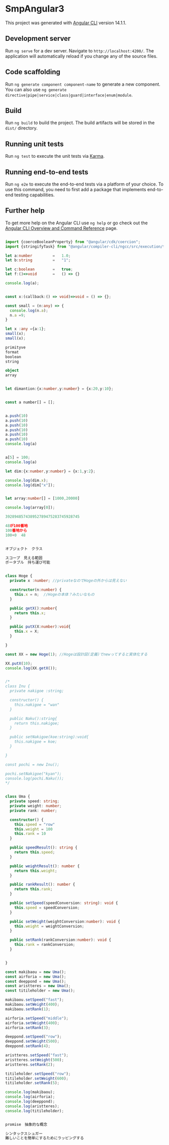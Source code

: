 # SmpAngular3

This project was generated with [Angular CLI](https://github.com/angular/angular-cli) version 14.1.1.

## Development server

Run `ng serve` for a dev server. Navigate to `http://localhost:4200/`. The application will automatically reload if you change any of the source files.

## Code scaffolding

Run `ng generate component component-name` to generate a new component. You can also use `ng generate directive|pipe|service|class|guard|interface|enum|module`.

## Build

Run `ng build` to build the project. The build artifacts will be stored in the `dist/` directory.

## Running unit tests

Run `ng test` to execute the unit tests via [Karma](https://karma-runner.github.io).

## Running end-to-end tests

Run `ng e2e` to execute the end-to-end tests via a platform of your choice. To use this command, you need to first add a package that implements end-to-end testing capabilities.

## Further help

To get more help on the Angular CLI use `ng help` or go check out the [Angular CLI Overview and Command Reference](https://angular.io/cli) page.

```ts

import {coerceBooleanProperty} from "@angular/cdk/coercion";
import {stringifyTask} from "@angular/compiler-cli/ngcc/src/execution/tasks/utils";

let a:number         =   1.0;
let b:string         =   "1";

let c:boolean        =   true;
let f:()=>void       =   () => {}

console.log(a);


const x:(callback:() => void)=>void = () => {};

const small = (n:any) => {
  console.log(n.a);
  n.a =9;
}

let x :any ={a:1};
small(x);
small(x);

primityve
format
boolean
string

object
array


let dimantion:{x:number,y:number} = {x:20,y:10};


const a number[] = [];


a.push(10)
a.push(10)
a.push(10)
a.push(10)
a.push(10)
a.push(10)
console.log(a)


a[5] = 100;
console.log(a)

let dim:{x:number,y:number} = {x:1,y:2};

console.log(dim.x);
console.log(dim["x"]);


let array:number[] = [1000,20000]

console.log(array[0]);

392894857438952789475283745928745

48が100番地
100番地から
100+0  48


オブジェクト　クラス

スコープ　見える範囲
ポータブル　持ち運び可能


class Hoge {
  private x :number; //privateなのでHogeの外からは見えない

  constructor(n:number) {
    this.x = n;  //Hogeの本体？みたいなもの
  }

  public getX():number{
    return this.x;　
  }

  public putX(X:number):void{
    this.x = X;
  }

}

const XX = new Hoge(1); //Hogeは設計図(定義)でnewってすると実体化する

XX.putX(10);
console.log(XX.getX());


/*
class Inu {
  private nakigoe :string;

  constructor() {
    this.nakigoe = "wan"
  }

  public Naku():string{
    return this.nakigoe;　
  }

  public setNakigoe(koe:string):void{
    this.nakigoe = koe;
  }

}

const pochi = new Inu();

pochi.setNakigoe("kyan");
console.log(pochi.Naku());
*/


class Uma {
  private speed: string;
  private weight: number;
  private rank: number;

  constructor() {
    this.speed = "row"
    this.weight = 100
    this.rank = 10
  }

  public speedResult(): string {
    return this.speed;
  }

  public weightResult(): number {
    return this.weight;
  }

  public rankResult(): number {
    return this.rank;
  }

  public setSpeed(speedConversion: string): void {
    this.speed = speedConversion;
  }

  public setWeight(weightConversion:number): void {
    this.weight = weightConversion;
  }

  public setRank(rankConversion:number): void {
    this.rank = rankConversion;
  }


}

const makibaou = new Uma();
const airforia = new Uma();
const deeppond = new Uma();
const aristteres = new Uma();
const titileholder = new Uma();

makibaou.setSpeed("fast");
makibaou.setWeight(400);
makibaou.setRank(1);

airforia.setSpeed("middle");
airforia.setWeight(400);
airforia.setRank(3);

deeppond.setSpeed("row");
deeppond.setWeight(500);
deeppond.setRank(4);

aristteres.setSpeed("fast");
aristteres.setWeight(500);
aristteres.setRank(2);

titileholder.setSpeed("row");
titileholder.setWeight(600);
titileholder.setRank(5);

console.log(makibaou);
console.log(airforia);
console.log(deeppond);
console.log(aristteres);
console.log(titileholder);

```

```ts

promise　抽象的な概念

シンタックスシュガー
難しいことを簡単にするためにラッピングする
